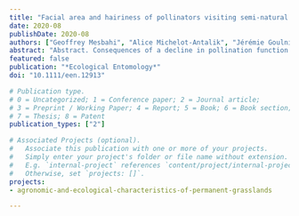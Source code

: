 ```yaml
---
title: "Facial area and hairiness of pollinators visiting semi-natural grassland wild plants predict their facial pollen load"
date: 2020-08
publishDate: 2020-08
authors: ["Geoffrey Mesbahi", "Alice Michelot-Antalik", "Jérémie Goulnik", "Sylvain Plantureux"]
abstract: "Abstract. Consequences of a decline in pollination function in semi‐natural ecosystems are largely unknown due to variability in pollinator effectiveness, that is, their contribution to pollen deposition alone. While pollination effectiveness has been shown to be related to body size and hairiness of pollinators for some crops, studies encompassing a wide diversity of pollinators interacting with wild plant communities are lacking. Thus, the relationships between pollen load, which is a measurement of pollen transport ability and a proxy of pollinator effectiveness, and morphological traits of pollinators sampled in 16 grasslands in Moselle, France, were investigated. The area, hairiness, and pollen load of each pollinator's face were measured for 658 individuals from 127 bee and fly species interacting with 36 wild plant species. Pollinator dry mass was also measured on 543 individuals from 109 species. Dry body mass and facial area of pollinators were positively linked. This study highlights that bees transported significantly more pollen grains on their face than flies. Furthermore, bees' faces were larger and hairier. We also found that pollinators' facial pollen load increased with facial area and hairiness when we considered all pollinators. However, hairiness is not significant within pollinator group (bees or flies), mirroring a potential phylogenetic signal. Hence, this study shows a wide diversity of pollinator and plant species in which larger and hairier pollinators may transport more pollen grains, at least on their face. However, future studies involving other pollinator body parts are needed to generalise these relationships."
featured: false
publication: "*Ecological Entomology*"
doi: "10.1111/een.12913"

# Publication type.
# 0 = Uncategorized; 1 = Conference paper; 2 = Journal article;
# 3 = Preprint / Working Paper; 4 = Report; 5 = Book; 6 = Book section;
# 7 = Thesis; 8 = Patent
publication_types: ["2"]

# Associated Projects (optional).
#   Associate this publication with one or more of your projects.
#   Simply enter your project's folder or file name without extension.
#   E.g. `internal-project` references `content/project/internal-project/index.md`.
#   Otherwise, set `projects: []`.
projects:
- agronomic-and-ecological-characteristics-of-permanent-grasslands

---
```

